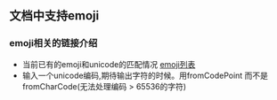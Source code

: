 ## 文档中支持emoji
### emoji相关的链接介绍

- 当前已有的emoji和unicode的匹配情况
	[emoji列表](https://unicode.org/emoji/charts/full-emoji-list.html)
- 输入一个unicode编码,期待输出字符的时候。用fromCodePoint 而不是fromCharCode(无法处理编码 > 65536的字符)

